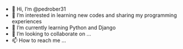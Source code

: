 - 👋 Hi, I’m @pedrober31
- 👀 I’m interested in learning new codes and sharing my programming experiences
- 🌱 I’m currently learning Python and Django
- 💞️ I’m looking to collaborate on ...
- 📫 How to reach me ...

<!---
pedrober31/pedrober31 is a ✨ special ✨ repository because its `README.md` (this file) appears on your GitHub profile.
You can click the Preview link to take a look at your changes.
--->
